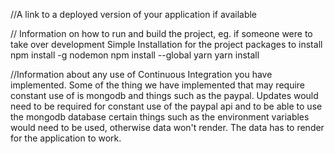 //A link to a deployed version of your application if available

// Information on how to run and build the project, eg. if someone were to take over development
Simple Installation for the project
packages to install
npm install -g nodemon
npm install --global yarn
yarn install

//Information about any use of Continuous Integration you have implemented.
Some of the thing we have implemented that may require constant use of is mongodb and things such as the paypal. Updates would need to be required for constant use of the paypal api and to be able to use the mongodb database certain things such as the environment variables would need to be used, otherwise data won't render. The data has to render for the application to work.
